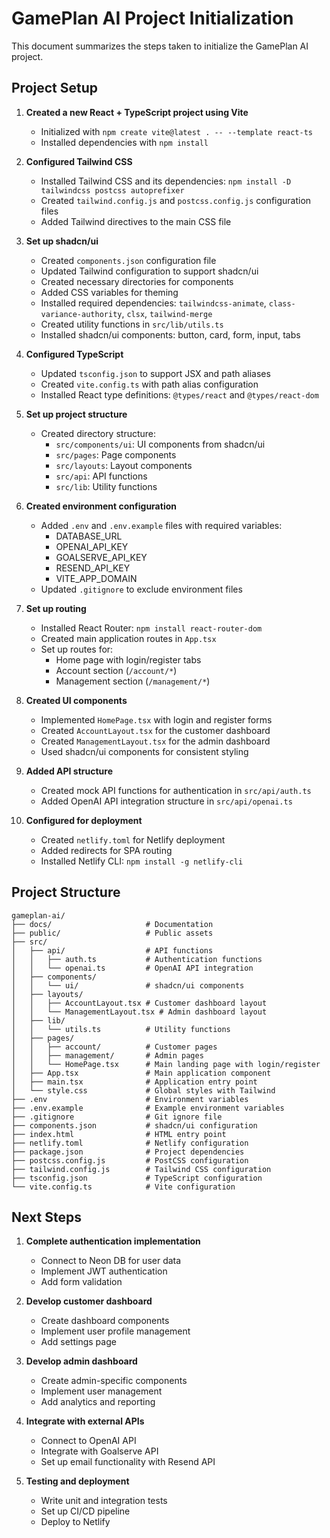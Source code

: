 # GamePlan AI Project Initialization

This document summarizes the steps taken to initialize the GamePlan AI project.

## Project Setup

1. **Created a new React + TypeScript project using Vite**
   - Initialized with `npm create vite@latest . -- --template react-ts`
   - Installed dependencies with `npm install`

2. **Configured Tailwind CSS**
   - Installed Tailwind CSS and its dependencies: `npm install -D tailwindcss postcss autoprefixer`
   - Created `tailwind.config.js` and `postcss.config.js` configuration files
   - Added Tailwind directives to the main CSS file

3. **Set up shadcn/ui**
   - Created `components.json` configuration file
   - Updated Tailwind configuration to support shadcn/ui
   - Created necessary directories for components
   - Added CSS variables for theming
   - Installed required dependencies: `tailwindcss-animate`, `class-variance-authority`, `clsx`, `tailwind-merge`
   - Created utility functions in `src/lib/utils.ts`
   - Installed shadcn/ui components: button, card, form, input, tabs

4. **Configured TypeScript**
   - Updated `tsconfig.json` to support JSX and path aliases
   - Created `vite.config.ts` with path alias configuration
   - Installed React type definitions: `@types/react` and `@types/react-dom`

5. **Set up project structure**
   - Created directory structure:
     - `src/components/ui`: UI components from shadcn/ui
     - `src/pages`: Page components
     - `src/layouts`: Layout components
     - `src/api`: API functions
     - `src/lib`: Utility functions

6. **Created environment configuration**
   - Added `.env` and `.env.example` files with required variables:
     - DATABASE_URL
     - OPENAI_API_KEY
     - GOALSERVE_API_KEY
     - RESEND_API_KEY
     - VITE_APP_DOMAIN
   - Updated `.gitignore` to exclude environment files

7. **Set up routing**
   - Installed React Router: `npm install react-router-dom`
   - Created main application routes in `App.tsx`
   - Set up routes for:
     - Home page with login/register tabs
     - Account section (`/account/*`)
     - Management section (`/management/*`)

8. **Created UI components**
   - Implemented `HomePage.tsx` with login and register forms
   - Created `AccountLayout.tsx` for the customer dashboard
   - Created `ManagementLayout.tsx` for the admin dashboard
   - Used shadcn/ui components for consistent styling

9. **Added API structure**
   - Created mock API functions for authentication in `src/api/auth.ts`
   - Added OpenAI API integration structure in `src/api/openai.ts`

10. **Configured for deployment**
    - Created `netlify.toml` for Netlify deployment
    - Added redirects for SPA routing
    - Installed Netlify CLI: `npm install -g netlify-cli`

## Project Structure

```
gameplan-ai/
├── docs/                     # Documentation
├── public/                   # Public assets
├── src/
│   ├── api/                  # API functions
│   │   ├── auth.ts           # Authentication functions
│   │   └── openai.ts         # OpenAI API integration
│   ├── components/
│   │   └── ui/               # shadcn/ui components
│   ├── layouts/
│   │   ├── AccountLayout.tsx # Customer dashboard layout
│   │   └── ManagementLayout.tsx # Admin dashboard layout
│   ├── lib/
│   │   └── utils.ts          # Utility functions
│   ├── pages/
│   │   ├── account/          # Customer pages
│   │   ├── management/       # Admin pages
│   │   └── HomePage.tsx      # Main landing page with login/register
│   ├── App.tsx               # Main application component
│   ├── main.tsx              # Application entry point
│   └── style.css             # Global styles with Tailwind
├── .env                      # Environment variables
├── .env.example              # Example environment variables
├── .gitignore                # Git ignore file
├── components.json           # shadcn/ui configuration
├── index.html                # HTML entry point
├── netlify.toml              # Netlify configuration
├── package.json              # Project dependencies
├── postcss.config.js         # PostCSS configuration
├── tailwind.config.js        # Tailwind CSS configuration
├── tsconfig.json             # TypeScript configuration
└── vite.config.ts            # Vite configuration
```

## Next Steps

1. **Complete authentication implementation**
   - Connect to Neon DB for user data
   - Implement JWT authentication
   - Add form validation

2. **Develop customer dashboard**
   - Create dashboard components
   - Implement user profile management
   - Add settings page

3. **Develop admin dashboard**
   - Create admin-specific components
   - Implement user management
   - Add analytics and reporting

4. **Integrate with external APIs**
   - Connect to OpenAI API
   - Integrate with Goalserve API
   - Set up email functionality with Resend API

5. **Testing and deployment**
   - Write unit and integration tests
   - Set up CI/CD pipeline
   - Deploy to Netlify
